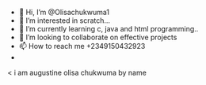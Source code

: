 - 👋 Hi, I’m @Olisachukwuma1
- 👀 I’m interested in scratch...
- 🌱 I’m currently learning c, java and html programming..
- 💞️ I’m looking to collaborate on effective projects
- 📫 How to reach me +2349150432923
- 
< i am augustine olisa chukwuma by name
